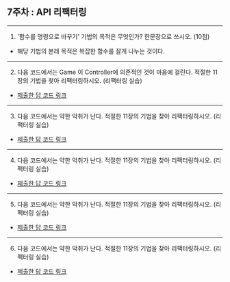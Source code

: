## 7주차 : API 리팩터링
--------------------------------------------------
1. '함수를 명령으로 바꾸기' 기법의 목적은 무엇인가? 한문장으로 쓰시오. (10점)		
* 해당 기법의 본래 목적은 복잡한 함수를 잘게 나누는 것이다.

--------------------------------------------------
2. 다음 코드에서는 Game 이 Controller에 의존적인 것이 마음에 걸린다. 적절한 11장의 기법을 찾아 리팩터링하시오. (리팩터링 실습)
* [제출한 답 코드 링크](https://jsfiddle.net/t7u9b1m6/ )
--------------------------------------------------
3. 다음 코드에서는 약한 악취가 난다. 적절한 11장의 기법을 찾아 리팩터링하시오. (리팩터링 실습)
* [제출한 답 코드 링크](https://jsfiddle.net/b9z42cpd/ )
--------------------------------------------------
4. 다음 코드에서는 약한 악취가 난다. 적절한 11장의 기법을 찾아 리팩터링하시오. (리팩터링 실습)
* [제출한 답 코드 링크](https://jsfiddle.net/kL29ga5b/ )
--------------------------------------------------
5. 다음 코드에서는 약한 악취가 난다. 적절한 11장의 기법을 찾아 리팩터링하시오. (리팩터링 실습)
* [제출한 답 코드 링크](https://jsfiddle.net/p1qzscL0/ )
--------------------------------------------------
6. 다음 코드에서는 약한 악취가 난다. 적절한 11장의 기법을 찾아 리팩터링하시오. (리팩터링 실습)

* [제출한 답 코드 링크](https://jsfiddle.net/oL420e3d/)